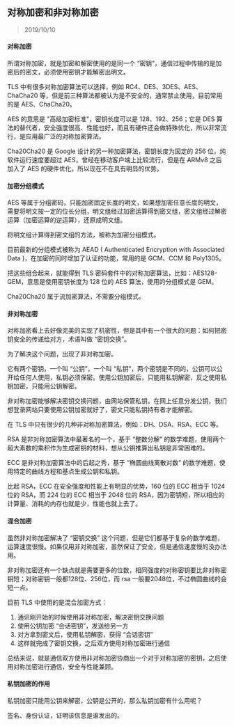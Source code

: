 ## 对称加密和非对称加密

> 2019/10/10

#### 对称加密

所谓对称加密，就是加密和解密使用的是同一个 “密钥”，通信过程中传输的是加密后的密文，必须使用密钥才能解密出明文。

TLS 中有很多对称加密算法可以选择，例如 RC4、DES、3DES、AES、ChaCha20 等，但是前三种算法都被认为是不安全的，通常禁止使用，目前常用的是 AES、ChaCha20。

AES 的意思是 "高级加密标准"，密钥长度可以是 128、192、256；它是 DES 算法的替代者，安全强度很高、性能也好，而且有硬件还会做特殊优化，所以非常流行，是应用最广泛的对称加密算法。

Cha20Cha20 是 Google 设计的另一种加密算法，密钥长度为固定的 256 位，纯软件运行速度要超过 AES，曾经在移动客户端上比较流行，但是在 ARMv8 之后加入了 AES 的硬件优化，所以现在不在具有明显的优势。

#### 加密分组模式

AES 等属于分组密码，只能加密固定长度的明文，如果想加密任意长度的明文，需要将明文按一定的位长分组，明文组经过加密运算得到密文组，密文组经过解密运算（加密运算的逆运算），还原成明文组。

将明文组计算得到密文组的方法，被称为加密分组模式。

目前最新的分组模式被称为 AEAD ( Authenticated Encryption with Associated Data )，在加密的同时增加了认证的功能，常用的是 GCM、CCM 和 Poly1305。

把这些组合起来，就能得到 TLS 密码套件中的对称加密算法，比如：AES128-GEM，意思是使用密钥长度为 128 位的 AES 算法，使用的分组模式是 GEM。

Cha20Cha20 属于流加密算法，不需要分组模式。

#### 非对称加密

对称加密看上去好像完美的实现了机密性，但是其中有一个很大的问题：如何把密钥安全的传递给对方，术语叫做 “密钥交换”。

为了解决这个问题，出现了非对称加密。

它有两个密钥，一个叫 “公钥”，一个叫 “私钥”，两个密钥是不同的，公钥可以公开给任何人使用，私钥必须保密。使用公钥加密后，只能用私钥解密，反之使用私钥加密，只能用公钥解密。

非对称加密能够解决密钥交换问题，由网站保管私钥，在网上任意分发公钥，我们想登录网站只要使用公钥加密就好了，密文只能私钥持有者才能解密。

在 TLS 中只有很少的几种非对称加密算法，例如：DH、DSA、RSA、ECC 等。

RSA 是非对称加密算法中最著名的一个，基于 “整数分解” 的数学难题，使用两个超大素数的乘积作为生成密钥的材料，想从公钥推算出私钥是非常困难的。

ECC 是非对称加密算法中的后起之秀，基于 “椭圆曲线离散对数” 的数学难题，使用特定的曲线方程和基点生成公钥和私钥。

比起 RSA，ECC 在安全强度和性能上有明显的优势，160 位的 ECC 相当于 1024 位的 RSA，而 224 位的 ECC 相当于 2048 位的 RSA，因为密钥短，所以相应的计算量、消耗的内存也就是少，性能也就上去了。

#### 混合加密

虽然非对称加密解决了 “密钥交换” 这个问题，但是它们都基于复杂的数学难题，运算速度很慢。如果仅用非对称加密，虽然保证了安全，但是通信速度慢的没办法用。

非对称加密还有一个缺点就是需要更多的位数，相同强度的对称密钥要比非对称密钥短；对称密钥一般都128位、256位，而 rsa 一般要2048位，不过椭圆曲线的会短一点。

目前 TLS 中使用的是混合加密方式：

1. 通讯刚开始的时候使用非对称加密，解决密钥交换问题
2. 使用公钥加密 “会话密钥”，发送给另一方
3. 对方拿到密文后，使用私钥解密，获得 “会话密钥”
4. 这样就完成了密钥交换，之后双方使用对称加密进行通信

总结来说，就是通信双方使用非对称加密协商出一个对于对称加密的密钥，之后使用对称加密进行通信，安全与性能兼顾。

#### 私钥加密的作用

私钥加密只能用公钥来解密，公钥是公开的，那么私钥加密有什么用呢？

签名、身份认证，证明该信息是谁发出的。